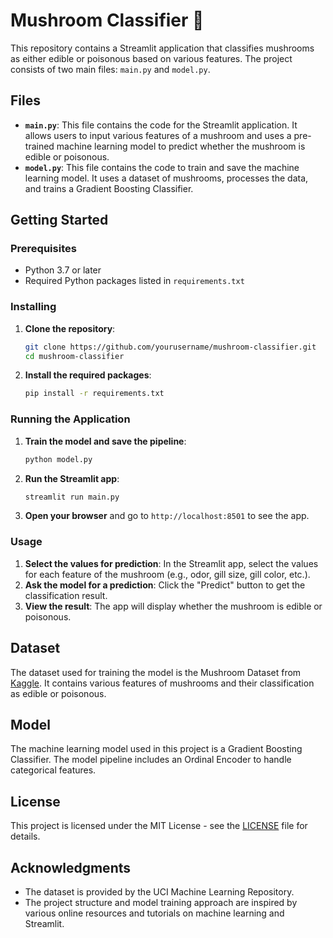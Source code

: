 # Mushroom Classifier 🍄

This repository contains a Streamlit application that classifies mushrooms as either edible or poisonous based on various features. The project consists of two main files: `main.py` and `model.py`.

## Files

- **`main.py`**: This file contains the code for the Streamlit application. It allows users to input various features of a mushroom and uses a pre-trained machine learning model to predict whether the mushroom is edible or poisonous.
- **`model.py`**: This file contains the code to train and save the machine learning model. It uses a dataset of mushrooms, processes the data, and trains a Gradient Boosting Classifier.

## Getting Started

### Prerequisites

- Python 3.7 or later
- Required Python packages listed in `requirements.txt`

### Installing

1. **Clone the repository**:
    ```sh
    git clone https://github.com/yourusername/mushroom-classifier.git
    cd mushroom-classifier
    ```

2. **Install the required packages**:
    ```sh
    pip install -r requirements.txt
    ```

### Running the Application

1. **Train the model and save the pipeline**:
    ```sh
    python model.py
    ```

2. **Run the Streamlit app**:
    ```sh
    streamlit run main.py
    ```

3. **Open your browser** and go to `http://localhost:8501` to see the app.

### Usage

1. **Select the values for prediction**: In the Streamlit app, select the values for each feature of the mushroom (e.g., odor, gill size, gill color, etc.).
2. **Ask the model for a prediction**: Click the "Predict" button to get the classification result.
3. **View the result**: The app will display whether the mushroom is edible or poisonous.

## Dataset

The dataset used for training the model is the Mushroom Dataset from [Kaggle](https://www.kaggle.com/uciml/mushroom-classification). It contains various features of mushrooms and their classification as edible or poisonous.

## Model

The machine learning model used in this project is a Gradient Boosting Classifier. The model pipeline includes an Ordinal Encoder to handle categorical features.

## License

This project is licensed under the MIT License - see the [LICENSE](LICENSE) file for details.

## Acknowledgments

- The dataset is provided by the UCI Machine Learning Repository.
- The project structure and model training approach are inspired by various online resources and tutorials on machine learning and Streamlit.
